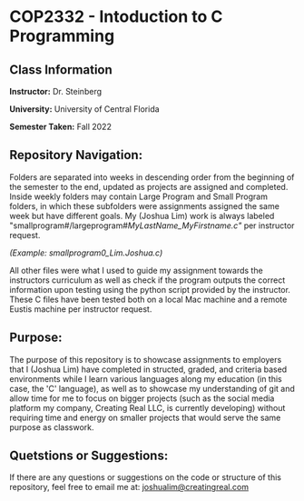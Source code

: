 # COP2332 - Intoduction to C Programming

## Class Information
**Instructor:** Dr. Steinberg

**University:** University of Central Florida

**Semester Taken:** Fall 2022
 
## Repository Navigation:
Folders are separated into weeks in descending order from the beginning of the semester to the end, updated as projects are assigned and completed. Inside weekly folders may contain Large Program and Small Program folders, in which these subfolders were assignments assigned the same week but have different goals. My (Joshua Lim) work is always labeled "smallprogram#/largeprogram#_MyLastName_MyFirstname.c"_ per instructor request.

_(Example: smallprogram0_Lim.Joshua.c)_

All other files were what I used to guide my assignment towards the instructors curriculum as well as check if the program outputs the correct information upon testing using the python script provided by the instructor. These C files have been tested both on a local Mac machine and a remote Eustis machine per instructor request. 

## Purpose:
The purpose of this repository is to showcase assignments to employers that I (Joshua Lim) have completed in structed, graded, and criteria based environments while I learn various languages along my education (in this case, the 'C' language), as well as to showcase my understanding of git and allow time for me to focus on bigger projects (such as the social media platform my company, Creating Real LLC, is currently developing) without requiring time and energy on smaller projects that would serve the same purpose as classwork. 

## Quetstions or Suggestions:
If there are any questions or suggestions on the code or structure of this repository, feel free to email me at:
joshualim@creatingreal.com
